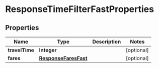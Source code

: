 
# ResponseTimeFilterFastProperties

## Properties
Name | Type | Description | Notes
------------ | ------------- | ------------- | -------------
**travelTime** | **Integer** |  |  [optional]
**fares** | [**ResponseFaresFast**](ResponseFaresFast.md) |  |  [optional]



